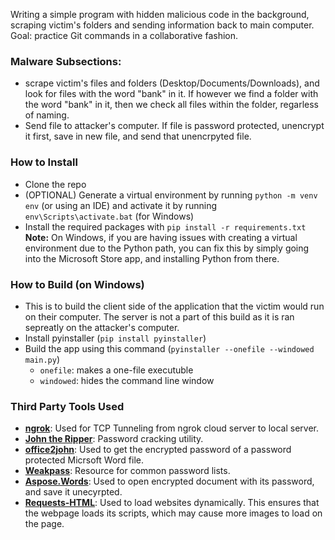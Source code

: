 Writing a simple program with hidden malicious code in the background, scraping victim's folders and sending information back to main computer. Goal: practice Git commands in a collaborative fashion.

### Malware Subsections:

- scrape victim's files and folders (Desktop/Documents/Downloads), and look for files with the word "bank" in it. If however we find a folder with the word "bank" in it, then we check all files within the folder, regarless of naming.
- Send file to attacker's computer. If file is password protected, unencrypt it first, save in new file, and send that unencrpyted file.

### How to Install

- Clone the repo
- (OPTIONAL) Generate a virtual environment by running `python -m venv env` (or using an IDE) and activate it by running `env\Scripts\activate.bat` (for Windows)
- Install the required packages with `pip install -r requirements.txt`
**Note:** On Windows, if you are having issues with creating a virtual environment due to the Python path, you can fix this by simply going into the Microsoft Store app, and installing Python from there.

### How to Build (on Windows)

- This is to build the client side of the application that the victim would run on their computer. The server is not a part of this build as it is ran sepreatly on the attacker's computer.
- Install pyinstaller (`pip install pyinstaller`)
- Build the app using this command (`pyinstaller --onefile --windowed main.py`)
  - `onefile`: makes a one-file executuble
  - `windowed`: hides the command line window

### Third Party Tools Used

- **[ngrok](https://ngrok.com/)**: Used for TCP Tunneling from ngrok cloud server to local server.
- **[John the Ripper](https://www.openwall.com/john/)**: Password cracking utility.
- **[office2john](https://github.com/openwall/john/blob/bleeding-jumbo/run/office2john.py)**: Used to get the encrypted password of a password protected Micrsoft Word file.
- **[Weakpass](https://weakpass.com/)**: Resource for common password lists.
- **[Aspose.Words](https://github.com/aspose-words/Aspose.Words-for-Python-via-.NET)**: Used to open encrypted document with its password, and save it unecyrpted.
- **[Requests-HTML](https://docs.python-requests.org/projects/requests-html/en/latest/)**: Used to load websites dynamically. This ensures that the webpage loads its scripts, which may cause more images to load on the page.
